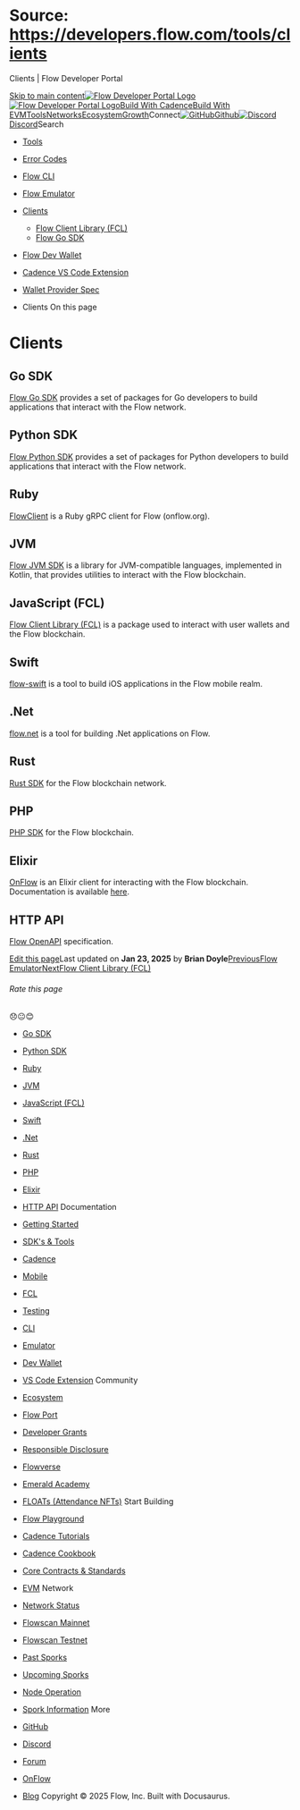 # Source: https://developers.flow.com/tools/clients




Clients | Flow Developer Portal





[Skip to main content](#__docusaurus_skipToContent_fallback)[![Flow Developer Portal Logo](/img/flow-docs-logo-dark.png)![Flow Developer Portal Logo](/img/flow-docs-logo-light.png)](/)[Build With Cadence](/build/flow)[Build With EVM](/evm/about)[Tools](/tools/flow-cli)[Networks](/networks/flow-networks)[Ecosystem](/ecosystem)[Growth](/growth)Connect[![GitHub]()Github](https://github.com/onflow)[![Discord]()Discord](https://discord.gg/flow)Search

* [Tools](/tools)
* [Error Codes](/tools/error-codes)
* [Flow CLI](/tools/flow-cli)
* [Flow Emulator](/tools/emulator)
* [Clients](/tools/clients)
  + [Flow Client Library (FCL)](/tools/clients/fcl-js)
  + [Flow Go SDK](/tools/clients/flow-go-sdk)
* [Flow Dev Wallet](/tools/flow-dev-wallet)
* [Cadence VS Code Extension](/tools/vscode-extension)
* [Wallet Provider Spec](/tools/wallet-provider-spec)


* Clients
On this page
# Clients

## Go SDK[​](#go-sdk "Direct link to Go SDK")

[Flow Go SDK](/tools/clients/flow-go-sdk) provides a set of packages for Go developers to build applications that interact with the Flow network.

## Python SDK[​](#python-sdk "Direct link to Python SDK")

[Flow Python SDK](https://github.com/janezpodhostnik/flow-py-sdk) provides a set of packages for Python developers to build applications that interact with the Flow network.

## Ruby[​](#ruby "Direct link to Ruby")

[FlowClient](https://github.com/glucode/flow_client) is a Ruby gRPC client for Flow (onflow.org).

## JVM[​](#jvm "Direct link to JVM")

[Flow JVM SDK](https://github.com/onflow/flow-jvm-sdk) is a library for JVM-compatible languages, implemented in Kotlin, that provides utilities to interact with the Flow blockchain.

## JavaScript (FCL)[​](#javascript-fcl "Direct link to JavaScript (FCL)")

[Flow Client Library (FCL)](/tools/clients/fcl-js) is a package used to interact with user wallets and the Flow blockchain.

## Swift[​](#swift "Direct link to Swift")

[flow-swift](https://github.com/Outblock/flow-swift) is a tool to build iOS applications in the Flow mobile realm.

## .Net[​](#net "Direct link to .Net")

[flow.net](https://github.com/tyronbrand/flow.net) is a tool for building .Net applications on Flow.

## Rust[​](#rust "Direct link to Rust")

[Rust SDK](https://github.com/fee1-dead/flow.rs) for the Flow blockchain network.

## PHP[​](#php "Direct link to PHP")

[PHP SDK](https://github.com/mayvenstudios/flow-php-sdk) for the Flow blockchain.

## Elixir[​](#elixir "Direct link to Elixir")

[OnFlow](https://github.com/nkezhaya/on_flow) is an Elixir client for interacting with the Flow blockchain. Documentation is available [here](https://hexdocs.pm/on_flow).

## HTTP API[​](#http-api "Direct link to HTTP API")

[Flow OpenAPI](/http-api) specification.

[Edit this page](https://github.com/onflow/docs/tree/main/docs/tools/clients/index.md)Last updated on **Jan 23, 2025** by **Brian Doyle**[PreviousFlow Emulator](/tools/emulator)[NextFlow Client Library (FCL)](/tools/clients/fcl-js)
###### Rate this page

😞😐😊

* [Go SDK](#go-sdk)
* [Python SDK](#python-sdk)
* [Ruby](#ruby)
* [JVM](#jvm)
* [JavaScript (FCL)](#javascript-fcl)
* [Swift](#swift)
* [.Net](#net)
* [Rust](#rust)
* [PHP](#php)
* [Elixir](#elixir)
* [HTTP API](#http-api)
Documentation

* [Getting Started](/build/getting-started/contract-interaction)
* [SDK's & Tools](/tools)
* [Cadence](https://cadence-lang.org/docs/)
* [Mobile](/build/guides/mobile/overview)
* [FCL](/tools/clients/fcl-js)
* [Testing](/build/smart-contracts/testing)
* [CLI](/tools/flow-cli)
* [Emulator](/tools/emulator)
* [Dev Wallet](https://github.com/onflow/fcl-dev-wallet)
* [VS Code Extension](/tools/vscode-extension)
Community

* [Ecosystem](/ecosystem)
* [Flow Port](https://port.onflow.org/)
* [Developer Grants](https://github.com/onflow/developer-grants)
* [Responsible Disclosure](https://flow.com/flow-responsible-disclosure)
* [Flowverse](https://www.flowverse.co/)
* [Emerald Academy](https://academy.ecdao.org/)
* [FLOATs (Attendance NFTs)](https://floats.city/)
Start Building

* [Flow Playground](https://play.flow.com/)
* [Cadence Tutorials](https://cadence-lang.org/docs/tutorial/first-steps)
* [Cadence Cookbook](https://open-cadence.onflow.org)
* [Core Contracts & Standards](/build/core-contracts)
* [EVM](/evm/about)
Network

* [Network Status](https://status.onflow.org/)
* [Flowscan Mainnet](https://flowdscan.io/)
* [Flowscan Testnet](https://testnet.flowscan.io/)
* [Past Sporks](/networks/node-ops/node-operation/past-sporks)
* [Upcoming Sporks](/networks/node-ops/node-operation/upcoming-sporks)
* [Node Operation](/networks/node-ops)
* [Spork Information](/networks/node-ops/node-operation/spork)
More

* [GitHub](https://github.com/onflow)
* [Discord](https://discord.gg/flow)
* [Forum](https://forum.onflow.org/)
* [OnFlow](https://onflow.org/)
* [Blog](https://flow.com/blog)
Copyright © 2025 Flow, Inc. Built with Docusaurus.

